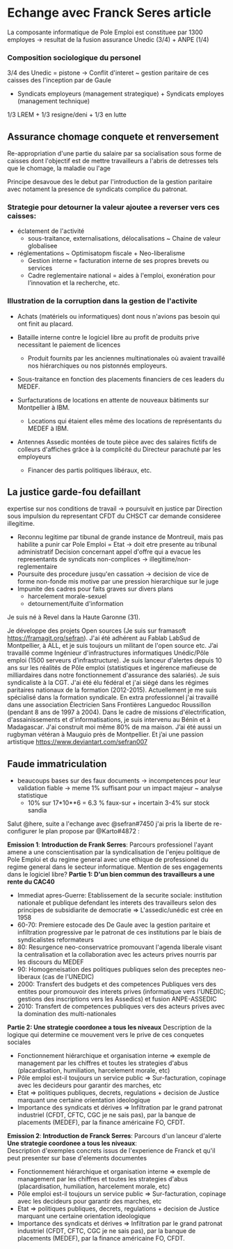 # Echange avec Franck Seres article
La composante informatique de Pole Emploi est constituee par 1300 employes -> resultat de la fusion assurance Unedic (3/4) + ANPE (1/4)
### Composition sociologique du personel
3/4 des Unedic = pistone -> Conflit d'interet ~ gestion paritaire de ces caisses des l'inception par de Gaule
- Syndicats employeurs (management strategique) + Syndicats employes (management technique)

1/3 LREM + 1/3 resigne/deni + 1/3 en lutte
## Assurance chomage conquete et renversement
Re-appropriation d'une partie du salaire par sa socialisation sous forme de caisses dont l'objectif est de mettre travailleurs a l'abris de detresses tels que le chomage, la maladie ou l'age

Principe desavoue des le debut par l'introduction de la gestion paritaire avec notament la presence de syndicats complice du patronat.

### Strategie pour detourner la valeur ajoutee a reverser vers ces caisses:
- éclatement de l'activité
    - sous-traitance, externalisations, délocalisations ~ Chaine de valeur globalisee
- réglementations ~ Optimisatopm fiscale + Neo-liberalisme
    - Gestion interne = facturation interne de ses propres brevets ou services
    - Cadre reglementaire national = aides à l'emploi, exonération pour l’innovation et la recherche, etc.
### Illustration de la corruption dans la gestion de l'activite
- Achats (matériels ou informatiques) dont nous n'avions pas besoin qui ont finit au placard. 

- Bataille interne contre le logiciel libre au profit de produits prive necessitant le paiement de licences
    - Produit fournits par les anciennes multinationales où avaient travaillé nos hiérarchiques ou nos pistonnés employeurs. 
- Sous-traitance en fonction des placements financiers de ces leaders du MEDEF. 

- Surfacturations de locations en attente de nouveaux bâtiments sur Montpellier à IBM. 
    - Locations qui étaient elles même des locations de représentants du MEDEF à IBM. 

- Antennes Assedic montées de toute pièce avec des salaires fictifs de colleurs d'affiches grâce à la complicité du Directeur parachuté par les employeurs 
    - Financer des partis politiques libéraux, etc.

## La justice garde-fou defaillant

expertise sur nos conditions de travail -> poursuivit en justice par Direction sous impulsion du representant CFDT du CHSCT car demande consideree illegitime.
- Reconnu legitime par tibunal de grande instance de Montreuil, mais pas habilite a punir car Pole Emploi = Etat -> doit etre presente au tribunal administratif
Decision concernant appel d'offre qui a evacue les representants de syndicats non-complices -> illegitime/non-reglementaire
- Poursuite des procedure jusqu'en cassation -> decision de vice de forme non-fonde mis motive par une pression hierarchique sur le juge
- Impunite des cadres pour faits graves sur divers plans
    - harcelement morale-sexuel
    - detournement/fuite d'information


Je suis né à Revel dans la Haute Garonne (31). 

Je développe des projets Open sources (Je suis sur framasoft https://framagit.org/sefran). 
J'ai été adhérent au Fablab LabSud de Montpellier, à ALL, et je suis toujours un militant de l'open source etc. 
J’ai travaillé comme Ingénieur d'infrastructures informatiques Unédic/Pôle emploi (1500 serveurs d’infrastructure). 
Je suis lanceur d'alertes depuis 10 ans sur les réalités de Pôle emploi (statistiques et ingérence mafieuse de milliardaires dans notre fonctionnement d'assurance des salariés). 
Je suis syndicaliste à la CGT. J'ai été élu fédéral et j'ai siégé dans les régimes paritaires nationaux de la formation (2012-2015). 
Actuellement je me suis spécialisé dans la formation syndicale. 
En extra professionnel j'ai travaillé dans une association Électricien Sans Frontières Languedoc Roussillon (pendant 8 ans de 1997 à 2004). Dans le cadre de missions d'électrification, d'assainissements et d'informatisations, je suis intervenu au Bénin et à Madagascar. 
J'ai construit moi même 80% de ma maison. J’ai été aussi un rugbyman vétéran à Mauguio près de Montpellier. 
Et j’ai une passion artistique https://www.deviantart.com/sefran007


## Faude immatriculation
- beaucoups bases sur des faux documents -> incompetences pour leur validation fiable -> meme 1% suffisant pour un impact majeur ~ analyse statistique
    - 10% sur 17*10**6 = 6.3 % faux-sur + incertain 3-4% sur stock sandia

Salut @here, suite a l'echange avec @sefran#7450 j'ai pris la liberte de re-configurer le plan propose par @Karto#4872 :

**Emission 1**:
**Introduction de Frank Serres**: Parcours professionel l'ayant amene a une conscientisation par la syndicalisation de l'enjeu politique de Pole Emploi et du regime general avec une ethique de professionel du regime general dans le secteur informatique. Mention de ses engagements dans le logiciel libre? 
**Partie 1: D'un bien commun des travailleurs a une rente du CAC40**
- Immediat apres-Guerre: Etablissement de la securite sociale: institution nationale et publique defendant les interets des travailleurs selon des principes de subsidiarite de democratie => L'assedic/unédic est crée en 1958
- 60-70: Premiere estocade des De Gaule avec la gestion paritaire et infiltration progressive par le patronat de ces institutions par le biais de syndicalistes reformateurs
- 80: Resurgence neo-conservatrice promouvant l'agenda liberale visant la centralisation et la collaboration avec les acteurs prives nourris par les discours du MEDEF 
- 90: Homogeneisation des politiques publiques selon des preceptes neo-liberaux (cas de l'UNEDIC)
- 2000: Transfert des budgets et des competences Publiques vers des entites pour promouvoir des interets prives (informatique vers l'UNEDIC; gestions des inscriptions vers les Assedics)  et fusion ANPE-ASSEDIC 
- 2010: Transfert de competences publiques vers des acteurs prives avec la domination des multi-nationales

**Partie 2: Une strategie coordonee a tous les niveaux**
Description de la logique qui determine ce mouvement vers le prive de ces conquetes sociales
- Fonctionnement hiérarchique et organisation interne => exemple de management par les chiffres et toutes les strategies d'abus (placardisation, humiliation, harcelement morale, etc)
- Pôle emploi est-il toujours un service public  => Sur-facturation, copinage avec les decideurs pour garantir des marches, etc
- Etat => politiques publiques, decrets, regulations + decision de Justice marquant une certaine orientation ideologique
- Importance des syndicats et dérives => Infiltration par le grand patronat industriel (CFDT, CFTC, CGC je ne sais pas), par la banque de placements (MEDEF), par la finance américaine FO, CFDT.

**Emission 2**:
**Introduction de Franck Serres**: Parcours d'un lanceur d'alerte
**Une strategie coordonee a tous les niveaux**:   
Description d'exemples concrets issus de l'experience de Franck et qu'il peut presenter sur base d'elements documentes
- Fonctionnement hiérarchique et organisation interne => exemple de management par les chiffres et toutes les strategies d'abus (placardisation, humiliation, harcelement morale, etc)
- Pôle emploi est-il toujours un service public  => Sur-facturation, copinage avec les decideurs pour garantir des marches, etc
- Etat => politiques publiques, decrets, regulations + decision de Justice marquant une certaine orientation ideologique
- Importance des syndicats et dérives => Infiltration par le grand patronat industriel (CFDT, CFTC, CGC je ne sais pas), par la banque de placements (MEDEF), par la finance américaine FO, CFDT.
